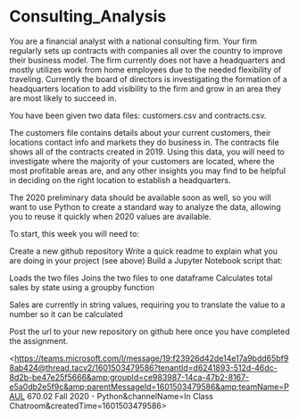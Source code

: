 # Consulting_Analysis

    


You are a financial analyst with a national consulting firm. Your firm regularly sets up contracts with companies all over the country to improve their business model. The firm currently does not have a headquarters and mostly utilizes work from home employees due to the needed flexibility of traveling. Currently the board of directors is investigating the formation of a headquarters location to add visibility to the firm and grow in an area they are most likely to succeed in.

You have been given two data files: customers.csv and contracts.csv.

The customers file contains details about your current customers, their locations contact info and markets they do business in. The contracts file shows all of the contracts created in 2019. Using this data, you will need to investigate where the majority of your customers are located, where the most profitable areas are, and any other insights you may find to be helpful in deciding on the right location to establish a headquarters.

The 2020 preliminary data should be available soon as well, so you will want to use Python to create a standard way to analyze the data, allowing you to reuse it quickly when 2020 values are available.

To start, this week you will need to:


	
Create a new github repository
	Write a quick readme to explain what you are doing in your project (see above)
	Build a Jupyter Notebook script that:
	

		
Loads the two files
		Joins the two files to one dataframe
		Calculates total sales by state using a groupby function
		

			
Sales are currently in string values, requiring you to translate the value to a number so it can be calculated
		
		
	
	


Post the url to your new repository on github here once you have completed the assignment.


<https://teams.microsoft.com/l/message/19:f23926d42de14e17a9bdd65bf98ab424@thread.tacv2/1601503479586?tenantId=d6241893-512d-46dc-8d2b-be47e25f5666&amp;groupId=ce983987-14ca-47b2-8167-e5a0db2e5f9c&amp;parentMessageId=1601503479586&amp;teamName=PAUL 670.02 Fall 2020 - Python&amp;channelName=In Class Chatroom&amp;createdTime=1601503479586>
